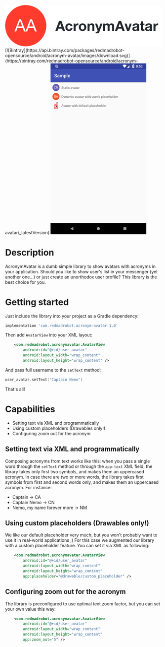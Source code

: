 <img src="https://github.com/RedMadRobot/acronym-avatar/blob/assets/assets/logo.png" alt="Logo" />
[![Bintray](https://api.bintray.com/packages/redmadrobot-opensource/android/acronym-avatar/images/download.svg)](https://bintray.com/redmadrobot-opensource/android/acronym-avatar/_latestVersion)

<img src="https://github.com/RedMadRobot/acronym-avatar/blob/assets/assets/sample.png" alt="UI sample" width="310"/>

# Description

AcronymAvatar is a dumb simple library to show avatars with acronyms in your application. Should you like to show user's list in your messenger (yet another one...) or just create an unorthodox user profile? This library is the best choice for you.

# Getting started

Just include the library into your project as a Gradle dependency: 
```Groovy
implementation 'com.redmadrobot:acronym-avatar:1.0'
``` 

Then add `AvatarView` into your XML layout:
```XML
    <com.redmadrobot.acronymavatar.AvatarView
        android:id="@+id/user_avatar"
        android:layout_width="wrap_content"
        android:layout_height="wrap_content" />
```        

And pass full username to the `setText` method:
```Kotlin
user_avatar.setText("Captain Nemo")
```

That's all!


# Capabilities

* Setting text via XML and programmatically
* Using custom placeholders (Drawables only!)
* Configuring zoom out for the acronym

## Setting text via XML and programmatically
Composing acronyms from text works like this: when you pass a single word through the `setText` method or through the `app:text` XML field, the library takes only first two symbols, and makes them an uppercased acronym. In case there are two or more words, the library takes first symbols from first and second words only, and makes them an uppercased acronym. For instance:
* Captain -> CA
* Captain Nemo -> CN
* Nemo, my name forever more -> NM

## Using custom placeholders (Drawables only!)
We like our default placeholder very much, but you won't probably want to use it in real-world applications ;) For this case we augmented our library with a custom placeholder feature. You can set it via XML as following:
```XML
    <com.redmadrobot.acronymavatar.AvatarView
        android:id="@+id/user_avatar"
        android:layout_width="wrap_content"
        android:layout_height="wrap_content" 
        app:placeholder="@drawable/custom_placeholder" />
```

## Configuring zoom out for the acronym
The library is preconfigured to use optimal text zoom factor, but you can set your own value this way:
```XML
    <com.redmadrobot.acronymavatar.AvatarView
        android:id="@+id/user_avatar"
        android:layout_width="wrap_content"
        android:layout_height="wrap_content" 
        app:zoom_out="5" />
```

